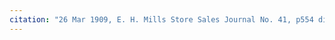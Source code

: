 ```yaml
---
citation: "26 Mar 1909, E. H. Mills Store Sales Journal No. 41, p554 digital photograph of book owned by Brooktondale collector"
---
```


